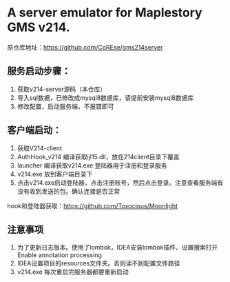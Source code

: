 # A server emulator for Maplestory GMS v214.

原仓库地址：https://github.com/CoREse/gms214server


## 服务启动步骤：
1. 获取v214-server源码（本仓库）
2. 导入sql数据，已修改成mysql8数据库，请提前安装mysql8数据库
3. 修改配置，启动服务端，不报错即可

## 客户端启动：
1. 获取V214-client
2. AuthHook_v214 编译获取ijl15.dll，放在214client目录下覆盖 
3. launcher 编译获取v214.exe  登陆器用于注册和登录服务
4. v214.exe 放到客户端目录下
5. 点击v214.exe启动登陆器，点击注册账号，然后点击登录。注意查看服务端有没有收到发送的包。确认连接是否正常


hook和登陆器获取：https://github.com/Toxocious/Moonlight


## 注意事项
1. 为了更新日志版本。使用了lombok，IDEA安装lombok插件、设置搜索打开 Enable annotation processing
2. IDEA设置项目的resources文件夹。否则读不到配置文件路径
3. v214.exe 每次重启完服务器都要重新启动